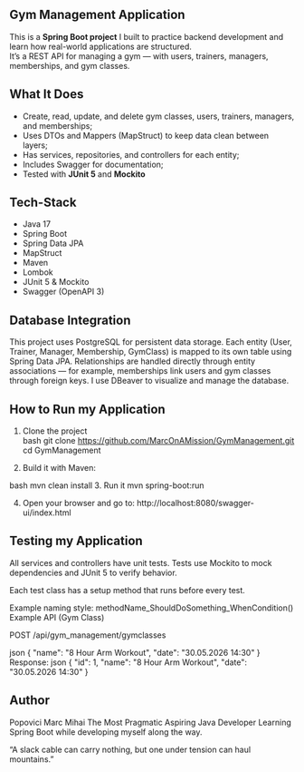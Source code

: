 ## Gym Management Application

This is a **Spring Boot project** I built to practice backend development and learn how real-world applications are structured.  
It’s a REST API for managing a gym — with users, trainers, managers, memberships, and gym classes.

## What It Does

- Create, read, update, and delete gym classes, users, trainers, managers, and memberships;  
- Uses DTOs and Mappers (MapStruct) to keep data clean between layers;
- Has services, repositories, and controllers for each entity;
- Includes Swagger for documentation;  
- Tested with **JUnit 5** and **Mockito**

## Tech-Stack

- Java 17  
- Spring Boot  
- Spring Data JPA  
- MapStruct  
- Maven  
- Lombok  
- JUnit 5 & Mockito  
- Swagger (OpenAPI 3)
  
## Database Integration

This project uses PostgreSQL for persistent data storage. Each entity (User, Trainer, Manager, Membership, GymClass) is mapped to its own table using Spring Data JPA. Relationships are handled directly through entity associations — for example, memberships link users and gym classes through foreign keys.
I use DBeaver to visualize and manage the database.



## How to Run my Application

1. Clone the project  
   bash
   git clone https://github.com/MarcOnAMission/GymManagement.git
   cd GymManagement
   
2. Build it with Maven:

bash
mvn clean install
3. Run it
mvn spring-boot:run

4. Open your browser and go to:
http://localhost:8080/swagger-ui/index.html

## Testing my Application
 
All services and controllers have unit tests.
Tests use Mockito to mock dependencies and JUnit 5 to verify behavior.

Each test class has a setup method that runs before every test.

Example naming style:
methodName_ShouldDoSomething_WhenCondition()
Example API (Gym Class)

POST /api/gym_management/gymclasses

json
{
  "name": "8 Hour Arm Workout",
  "date": "30.05.2026 14:30"
}
Response:
json
{
  "id": 1,
  "name": "8 Hour Arm Workout",
  "date": "30.05.2026 14:30"
}
## Author
 Popovici Marc Mihai
The Most Pragmatic Aspiring Java Developer
Learning Spring Boot while developing myself along the way.

“A slack cable can carry nothing, but one under tension can haul mountains.”
